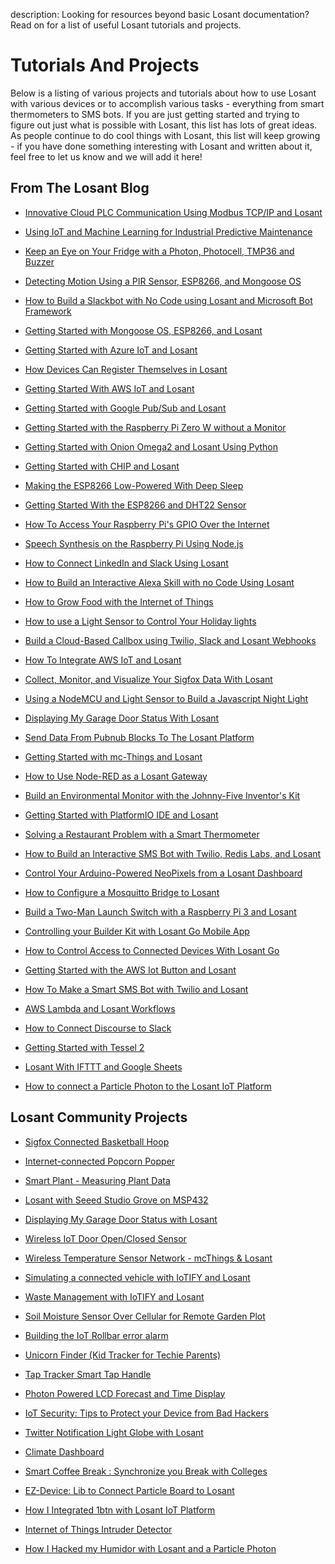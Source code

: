 description: Looking for resources beyond basic Losant documentation? Read on for a list of useful Losant tutorials and projects.

# Tutorials And Projects

Below is a listing of various projects and tutorials about how to use Losant with various devices or to accomplish various tasks - everything from smart thermometers to SMS bots. If you are just getting started and trying to figure out just what is possible with Losant, this list has lots of great ideas. As people continue to do cool things with Losant, this list will keep growing - if you have done something interesting with Losant and written about it, feel free to let us know and we will add it here!

## From The Losant Blog

* <a href="https://www.losant.com/blog/cloud-plc-communication-using-modbus-tcp" target="_blank">Innovative Cloud PLC Communication Using Modbus TCP/IP and Losant</a>

* <a href="https://www.losant.com/blog/using-iot-and-machine-learning-for-industrial-predictive-maintenance" target="_blank">Using IoT and Machine Learning for Industrial Predictive Maintenance</a>

* <a href="https://www.losant.com/blog/keep-an-eye-on-your-fridge-with-a-photon-photocell-tmp36-and-buzzer" target="_blank">Keep an Eye on Your Fridge with a Photon, Photocell, TMP36 and Buzzer</a>

* <a href="https://www.losant.com/blog/detecting-motion-using-a-pir-sensor-esp8266-and-mongoose-os" target="_blank">Detecting Motion Using a PIR Sensor, ESP8266, and Mongoose OS</a>

* <a href="https://www.losant.com/blog/how-to-build-a-slackbot-with-no-code-using-losant-and-microsoft-bot-framework" target="_blank">How to Build a Slackbot with No Code using Losant and Microsoft Bot Framework</a>

* <a href="https://www.losant.com/blog/getting-started-with-mongoose-os-esp8266-and-losant" target="_blank">Getting Started with Mongoose OS, ESP8266, and Losant</a>

* <a href="https://www.losant.com/blog/getting-started-with-azure-iot-and-losant" target="_blank">Getting Started with Azure IoT and Losant</a>

* <a href="https://www.losant.com/blog/how-devices-can-register-themselves-in-losant" target="_blank">How Devices Can Register Themselves in Losant</a>

* <a href="https://www.losant.com/blog/getting-started-with-aws-iot-and-losant" target="_blank">Getting Started With AWS IoT and Losant</a>

* <a href="https://www.losant.com/blog/getting-started-with-google-pub-sub-and-losant" target="_blank">Getting Started with Google Pub/Sub and Losant</a>

* <a href="https://www.losant.com/blog/getting-started-with-the-raspberry-pi-zero-w-without-a-monitor" target="_blank">Getting Started with the Raspberry Pi Zero W without a Monitor</a>

* <a href="https://www.losant.com/blog/getting-started-with-omega2-and-losant" target="_blank">Getting Started with Onion Omega2 and Losant Using Python</a>

* <a href="https://www.losant.com/blog/getting-started-with-chip-and-losant" target="_blank">Getting Started with CHIP and Losant</a>

* <a href="https://www.losant.com/blog/making-the-esp8266-low-powered-with-deep-sleep" target="_blank">Making the ESP8266 Low-Powered With Deep Sleep</a>

* <a href="https://www.losant.com/blog/getting-started-with-the-esp8266-and-dht22-sensor" target="_blank">Getting Started With the ESP8266 and DHT22 Sensor</a>

* <a href="https://www.losant.com/blog/how-to-access-your-raspberry-pis-gpio-over-the-internet" target="_blank">How To Access Your Raspberry Pi's GPIO Over the Internet</a>

* <a href="https://www.losant.com/blog/speech-synthesis-on-the-raspberry-pi-using-node.js" target="_blank">Speech Synthesis on the Raspberry Pi Using Node.js</a>

* <a href="https://www.losant.com/blog/how-to-connect-linkedin-and-slack-using-losant" target="_blank">How to Connect LinkedIn and Slack Using Losant</a>

* <a href="https://www.losant.com/blog/how-to-build-an-interactive-alexa-skill-with-no-code-using-losant" target="_blank">How to Build an Interactive Alexa Skill with no Code Using Losant</a>

* <a href="https://www.losant.com/blog/how-to-grow-food-with-the-internet-of-things" target="_blank">How to Grow Food with the Internet of Things</a>

* <a href="https://www.losant.com/blog/how-to-use-light-sensor-control-holiday-lights" target="_blank">How to use a Light Sensor to Control Your Holiday lights</a>

* <a href="https://www.losant.com/blog/build-a-cloud-based-callbox-using-twilio-slack-and-losant-webhooks" target="_blank">Build a Cloud-Based Callbox using Twilio, Slack and Losant Webhooks</a>

* <a href="https://www.losant.com/blog/how-to-integrate-aws-iot-losant" target="_blank">How To Integrate AWS IoT and Losant</a>

* <a href="https://www.losant.com/blog/collect-monitor-visualize-sigfox-data" target="_blank">Collect, Monitor, and Visualize Your Sigfox Data With Losant</a>

* <a href="https://www.losant.com/blog/building-a-nodemcu-javascript-night-light" target="_blank">Using a NodeMCU and Light Sensor to Build a Javascript Night Light</a>

* <a href="https://www.losant.com/blog/displaying-garage-door-status-with-losant" target="_blank">Displaying My Garage Door Status With Losant</a>

* <a href="https://www.losant.com/blog/send-data-from-pubnub-blocks-to-the-losant-platform" target="_blank">Send Data From Pubnub Blocks To The Losant Platform</a>

* <a href="https://www.losant.com/blog/getting-started-with-mc-things-and-losant" target="_blank">Getting Started with mc-Things and Losant</a>

* <a href="https://www.losant.com/blog/how-to-use-node-red-as-losant-gateway" target="_blank">How to Use Node-RED as a Losant Gateway</a>

* <a href="https://www.losant.com/blog/building-environment-monitor-johnny-five-inventors-kit" target="_blank">Build an Environmental Monitor with the Johnny-Five Inventor's Kit</a>

* <a href="https://www.losant.com/blog/getting-started-with-platformio-ide-and-losant" target="_blank">Getting Started with PlatformIO IDE and Losant</a>

* <a href="https://www.losant.com/blog/solving-a-restaurant-problem-with-a-smart-thermometer" target="_blank">Solving a Restaurant Problem with a Smart Thermometer</a>

* <a href="https://www.losant.com/blog/how-to-build-interactive-twilio-redislabs-sms-bot" target="_blank">How to Build an Interactive SMS Bot with Twilio, Redis Labs, and Losant</a>

* <a href="https://www.losant.com/blog/control-arduino-powered-neopixels-from-losant-dashboard" target="_blank">Control Your Arduino-Powered NeoPixels from a Losant Dashboard</a>

* <a href="https://www.losant.com/blog/how-to-configure-mosquitto-bridge-to-losant" target="_blank">How to Configure a Mosquitto Bridge to Losant</a>

* <a href="https://www.losant.com/blog/build-a-two-man-launch-switch-with-a-raspberry-pi-3-and-losant" target="_blank">Build a Two-Man Launch Switch with a Raspberry Pi 3 and Losant</a>

* <a href="https://www.losant.com/blog/controlling-building-kit-with-losant-go-mobile-app" target="_blank">Controlling your Builder Kit with Losant Go Mobile App</a>

* <a href="https://www.losant.com/blog/how-to-control-access-to-connected-devices-with-losant-go" target="_blank">How to Control Access to Connected Devices With Losant Go</a>

* <a href="https://www.losant.com/blog/getting-started-with-aws-iot-button-losant" target="_blank">Getting Started with the AWS Iot Button and Losant</a>

* <a href="https://www.losant.com/blog/how-to-make-a-smart-sms-bot-with-twilio-and-losant" target="_blank">How To Make a Smart SMS Bot with Twilio and Losant</a>

* <a href="https://www.losant.com/blog/aws-lambda-and-losant-workflows" target="_blank">AWS Lambda and Losant Workflows</a>

* <a href="https://www.losant.com/blog/how-to-connect-discourse-to-slack" target="_blank">How to Connect Discourse to Slack</a>

* <a href="https://www.losant.com/blog/getting-started-with-tessel-2" target="_blank">Getting Started with Tessel 2</a>

* <a href="https://www.losant.com/blog/using-losant-with-ifttt-and-google-sheets" target="_blank">Losant With IFTTT and Google Sheets</a>

* <a href="https://www.losant.com/blog/how-to-connect-a-particle-photon-to-the-losant-iot-platform" target="_blank">How to connect a Particle Photon to the Losant IoT Platform</a>

## Losant Community Projects

* <a href="https://www.hackster.io/sylvain-demortier/sigfox-connected-basketball-hoop-47091c" target="_blank">Sigfox Connected Basketball Hoop</a>

* <a href="https://www.hackster.io/schoonology/internet-connected-popcorn-popper-db0166" target="_blank">Internet-connected Popcorn Popper</a>

* <a href="https://docs.onion.io/omega2-project-book-vol1/smart-plant-p1.html" target="_blank">Smart Plant - Measuring Plant Data</a>

* <a href="https://www.hackster.io/firmwareguru/losant-with-seeed-studio-grove-on-msp432-d01e6f" target="_blank">Losant with Seeed Studio Grove on MSP432</a>

* <a href="https://www.hackster.io/rorpage/displaying-my-garage-door-status-with-losant-80a984" target="_blank">Displaying My Garage Door Status with Losant</a>

* <a href="https://www.hackster.io/mc-Things/wireless-iot-door-open-closed-sensor-194e46" target="_blank">Wireless IoT Door Open/Closed Sensor</a>

* <a href="https://www.hackster.io/mc-Things/wireless-temperature-sensor-network-mcthings-losant-e756a9" target="_blank">Wireless Temperature Sensor Network - mcThings & Losant</a>

* <a href="https://iotify.help/network/connected-vehicle.html" target="_blank">Simulating a connected vehicle with IoTIFY and Losant</a>

* <a href="https://iotify.help/network/smart-city/waste-mgmt.html" target="_blank">Waste Management with IoTIFY and Losant</a>

* <a href="https://www.hackster.io/mschaus/soil-moisture-sensor-over-cellular-for-remote-garden-plot-794c1b" target="_blank">Soil Moisture Sensor Over Cellular for Remote Garden Plot</a>

* <a href="https://rollbar.com/blog/internet-of-things-production-error-alarm/" target="_blank">Building the IoT Rollbar error alarm</a>

* <a href="https://www.hackster.io/hologram/unicorn-finder-kid-tracker-for-techie-parents-335486" target="_blank">Unicorn Finder (Kid Tracker for Techie Parents)</a>

* <a href="https://www.hackster.io/26972/tap-tracker-smart-tap-handle-ae15ba" target="_blank">Tap Tracker Smart Tap Handle</a>

* <a href="https://www.hackster.io/TheReddest/photon-powered-lcd-forecast-and-time-display-32bab4" target="_blank">Photon Powered LCD Forecast and Time Display</a>

* <a href="https://www.hackster.io/charifmahmoudi/iot-security-tips-to-protect-your-device-from-bad-hackers-768093" target="_blank">IoT Security: Tips to Protect your Device from Bad Hackers</a>

* <a href="https://www.hackster.io/zwigby/twitter-notification-light-globe-with-losant-dbfcf3" target="_blank">Twitter Notification Light Globe with Losant</a>

* <a href="https://www.hackster.io/briankrohn/climate-dashboard-7d4314" target="_blank">Climate Dashboard</a>

* <a href="https://www.hackster.io/charifmahmoudi/smart-coffee-break-synchronize-you-break-with-colleges-c47c7c" target="_blank">Smart Coffee Break : Synchronize you Break with Colleges</a>

* <a href="https://www.hackster.io/charifmahmoudi/ez-device-lib-to-connect-particle-board-to-structure-0e624d" target="_blank">EZ-Device: Lib to Connect Particle Board to Losant</a>

* <a href="https://www.hackster.io/anandtamboli/how-i-integrated-1btn-with-losant-iot-platform-15f736" target="_blank">How I Integrated 1btn with Losant IoT Platform</a>

* <a href="http://forefront.io/a/iot-intruder-detector/" target="_blank">Internet of Things Intruder Detector</a>

* <a href="https://medium.com/@stevecaldwell/how-i-hacked-my-humidor-with-losant-and-a-particle-photon-84342744755b" target="_blank">How I Hacked my Humidor with Losant and a Particle Photon</a>
